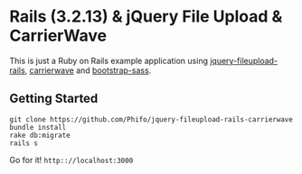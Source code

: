 # Rails (3.2.13) & jQuery File Upload & CarrierWave

This is just a Ruby on Rails example application using [jquery-fileupload-rails](https://github.com/tors/jquery-fileupload-rails), [carrierwave](https://github.com/carrierwaveuploader/carrierwave) and [bootstrap-sass](https://github.com/thomas-mcdonald/bootstrap-sass).

## Getting Started

```console
git clone https://github.com/Phifo/jquery-fileupload-rails-carrierwave
bundle install
rake db:migrate
rails s
```

Go for it! `http:://localhost:3000`
